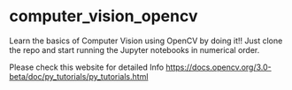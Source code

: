 # computer_vision_opencv

Learn the basics of Computer Vision using OpenCV by doing it!! Just clone the repo and start running the Jupyter notebooks in numerical order.

Please check this website for detailed Info https://docs.opencv.org/3.0-beta/doc/py_tutorials/py_tutorials.html
